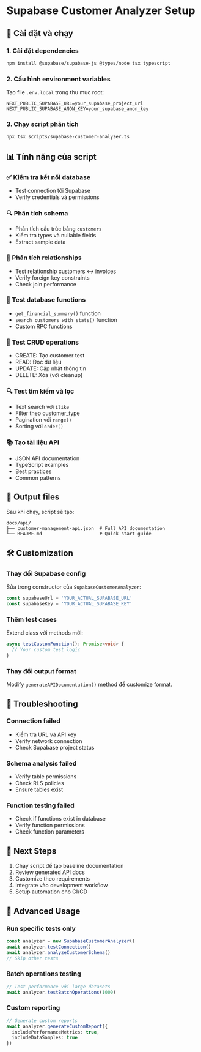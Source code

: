 # Supabase Customer Analyzer Setup

## 🚀 Cài đặt và chạy

### 1. Cài đặt dependencies
```bash
npm install @supabase/supabase-js @types/node tsx typescript
```

### 2. Cấu hình environment variables
Tạo file `.env.local` trong thư mục root:
```env
NEXT_PUBLIC_SUPABASE_URL=your_supabase_project_url
NEXT_PUBLIC_SUPABASE_ANON_KEY=your_supabase_anon_key
```

### 3. Chạy script phân tích
```bash
npx tsx scripts/supabase-customer-analyzer.ts
```

## 📊 Tính năng của script

### ✅ Kiểm tra kết nối database
- Test connection tới Supabase
- Verify credentials và permissions

### 🔍 Phân tích schema
- Phân tích cấu trúc bảng `customers`
- Kiểm tra types và nullable fields
- Extract sample data

### 🔗 Phân tích relationships
- Test relationship customers ↔ invoices
- Verify foreign key constraints
- Check join performance

### 🧪 Test database functions
- `get_financial_summary()` function
- `search_customers_with_stats()` function
- Custom RPC functions

### 🔧 Test CRUD operations
- CREATE: Tạo customer test
- READ: Đọc dữ liệu
- UPDATE: Cập nhật thông tin
- DELETE: Xóa (với cleanup)

### 🔍 Test tìm kiếm và lọc
- Text search với `ilike`
- Filter theo customer_type
- Pagination với `range()`
- Sorting với `order()`

### 📚 Tạo tài liệu API
- JSON API documentation
- TypeScript examples
- Best practices
- Common patterns

## 📂 Output files

Sau khi chạy, script sẽ tạo:
```
docs/api/
├── customer-management-api.json  # Full API documentation
└── README.md                     # Quick start guide
```

## 🛠️ Customization

### Thay đổi Supabase config
Sửa trong constructor của `SupabaseCustomerAnalyzer`:
```typescript
const supabaseUrl = 'YOUR_ACTUAL_SUPABASE_URL'
const supabaseKey = 'YOUR_ACTUAL_SUPABASE_KEY'
```

### Thêm test cases
Extend class với methods mới:
```typescript
async testCustomFunction(): Promise<void> {
  // Your custom test logic
}
```

### Thay đổi output format
Modify `generateAPIDocumentation()` method để customize format.

## 🐛 Troubleshooting

### Connection failed
- Kiểm tra URL và API key
- Verify network connection
- Check Supabase project status

### Schema analysis failed
- Verify table permissions
- Check RLS policies
- Ensure tables exist

### Function testing failed
- Check if functions exist in database
- Verify function permissions
- Check function parameters

## 📝 Next Steps

1. Chạy script để tạo baseline documentation
2. Review generated API docs
3. Customize theo requirements
4. Integrate vào development workflow
5. Setup automation cho CI/CD

## 🔧 Advanced Usage

### Run specific tests only
```typescript
const analyzer = new SupabaseCustomerAnalyzer()
await analyzer.testConnection()
await analyzer.analyzeCustomerSchema()
// Skip other tests
```

### Batch operations testing
```typescript
// Test performance với large datasets
await analyzer.testBatchOperations(1000)
```

### Custom reporting
```typescript
// Generate custom reports
await analyzer.generateCustomReport({
  includePerformanceMetrics: true,
  includeDataSamples: true
})
```
